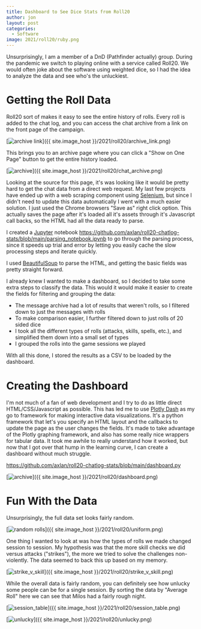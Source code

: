 ```yaml
---
title: Dashboard to See Dice Stats from Roll20
author: jon
layout: post
categories:
  - Software
image: 2021/roll20/ruby.png
---
```


Unsurprisingly, I am a member of a DnD (Pathfinder actually) group. During the pandemic we switch to playing online with a service called Roll20. We would often joke about the software using weighted dice, so I had the idea to analyze the data and see who's the unluckiest.

# Getting the Roll Data

Roll20 sort of makes it easy to see the entire history of rolls. Every roll is added to the chat log, and you can access the chat archive from a link on the front page of the campaign.

[<img class="center" src="{{ site.image_host }}/2021/roll20/archive_link_thumb.webp" alt="archive link">]({{ site.image_host }}/2021/roll20/archive_link.png)

This brings you to an archive page where you can click a "Show on One Page" button to get the entire history loaded.

[<img class="center" src="{{ site.image_host }}/2021/roll20/chat_archive_thumb.webp" alt="archive">]({{ site.image_host }}/2021/roll20/chat_archive.png)

Looking at the source for this page, it's was looking like it would be pretty hard to get the chat data from a direct web request. My last few projects have ended up with a web scraping component using [Selenium](https://www.selenium.dev/), but since I didn't need to update this data automatically I went with a much easier solution. I just used the Chrome browsers "Save as" right click option. This actually saves the page after it's loaded all it's assets through it's Javascript call backs, so the HTML had all the data ready to parse.

I created a [Jupyter](https://jupyter.org/) notebook <https://github.com/axlan/roll20-chatlog-stats/blob/main/parsing_notebook.ipynb> to go through the parsing process, since it speeds up trial and error by letting you easily cache the slow processing steps and iterate quickly.

I used [BeautifulSoup](https://www.crummy.com/software/BeautifulSoup/bs4/doc/) to parse the HTML, and getting the basic fields was pretty straight forward.

I already knew I wanted to make a dashboard, so I decided to take some extra steps to classify the data. This would it would make it easier to create the fields for filtering and grouping the data:

 * The message archive had a lot of results that weren't rolls, so I filtered down to just the messages with rolls
 * To make comparison easier, I further filtered down to just rolls of 20 sided dice
 * I took all the different types of rolls (attacks, skills, spells, etc.), and simplified them down into a small set of types
 * I grouped the rolls into the game sessions we played

With all this done, I stored the results as a CSV to be loaded by the dashboard.

# Creating the Dashboard

I'm not much of a fan of web development and I try to do as little direct HTML/CSS/Javascript as possible. This has led me to use [Plotly Dash](https://plotly.com/dash/) as my go to framework for making interactive data visualizations. It's a python framework that let's you specify an HTML layout and the callbacks to update the page as the user changes the fields. It's made to take advantage of the Plotly graphing framework, and also has some really nice wrappers for tabular data. It took me awhile to really understand how it worked, but now that I got over that hump in the learning curve, I can create a dashboard without much struggle.

<https://github.com/axlan/roll20-chatlog-stats/blob/main/dashboard.py>

[<img class="center" src="{{ site.image_host }}/2021/roll20/dashboard_thumb.webp" alt="archive">]({{ site.image_host }}/2021/roll20/dashboard.png)

# Fun With the Data

Unsurprisingly, the full data set looks fairly random.

[<img class="center" src="{{ site.image_host }}/2021/roll20/uniform_thumb.webp" alt="random rolls">]({{ site.image_host }}/2021/roll20/uniform.png)

One thing I wanted to look at was how the types of rolls we made changed session to session. My hypothesis was that the more skill checks we did versus attacks ("strikes"), the more we tried to solve the challenges non-violently. The data seemed to back this up based on my memory.

[<img class="center" src="{{ site.image_host }}/2021/roll20/strike_v_skill_thumb.webp" alt="strike_v_skill">]({{ site.image_host }}/2021/roll20/strike_v_skill.png)

While the overall data is fairly random, you can definitely see how unlucky some people can be for a single session. By sorting the data by "Average Roll" here we can see that Milos had a fairly rough night.

[<img class="center" src="{{ site.image_host }}/2021/roll20/session_table_thumb.webp" alt="session_table">]({{ site.image_host }}/2021/roll20/session_table.png)

[<img class="center" src="{{ site.image_host }}/2021/roll20/unlucky_thumb.webp" alt="unlucky">]({{ site.image_host }}/2021/roll20/unlucky.png)
